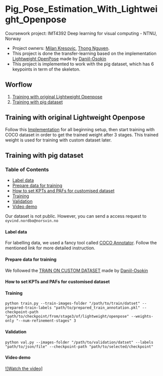 # Pig_Pose_Estimation_With_Lightweight_Openpose
Coursework project: IMT4392 Deep learning for visual computing - NTNU, Norway

- Project owners: [Milan Kresovic](https://github.com/kresovicmilan), [Thong Nguyen](https://github.com/ThongNguyen551).
- This project is done the transfer-learning based on the implementation [Lightweight OpenPose](https://github.com/Daniil-Osokin/lightweight-human-pose-estimation.pytorch) made by [Daniil-Osokin](https://github.com/Daniil-Osokin)
- This project is implemented to work with the pig dataset, which has 6 keypoints in term of the skeleton. 

## Worflow

1. [Training with original Lightweight Openpose](#Training-with-original-Lightweight-Openpose)
2. [Training with pig dataset](#Training-with-pig-dataset)

## Training with original Lightweight Openpose
Follow this [Implementation](https://github.com/Daniil-Osokin/lightweight-human-pose-estimation.pytorch) for all beginning setup, then start training with COCO dataset in order to get the trained weight after 3 stages. This trained weight is used for training with custom dataset later. 

## Training with pig dataset
### Table of Contents

* [Label data](#label-data)
* [Prepare data for training](#prepare-data-for-training)
* [How to set KPTs and PAFs for customised dataset](#How-to-set-KPTs-and-PAFs-for-customised-dataset)
* [Training](#training)
* [Validation](#validation)
* [Video demo](#video-demo)

Our dataset is not public. However, you can send a access request to `oyvind.nordbo@norsvin.no`

#### Label data
For labelling data, we used a fancy tool called [COCO Annotator](https://github.com/jsbroks/coco-annotator). Follow the mentioned link for more detailed instruction. 

#### Prepare data for training
We followed the [TRAIN ON CUSTOM DATASET](https://github.com/Daniil-Osokin/lightweight-human-pose-estimation.pytorch/blob/master/TRAIN-ON-CUSTOM-DATASET.md) made by [Daniil-Osokin](https://github.com/Daniil-Osokin)

#### How to set KPTs and PAFs for customised dataset
#### Training
```
python train.py --train-images-folder "/path/to/train/datset" --prepared-train-labels "path/to/prepared_train_annotation.pkl" --checkpoint-path "path/to/checkpoint/from/stage3/of/lightweight/openpose" --weights-only "--num-refinement-stages" 3
```
#### Validation
```
python val.py --images-folder "/path/to/validation/datset" --labels "path/to/json/file" --checkpoint-path "path/to/selected/checkpoint"
```
#### Video demo
[![Watch the video]](https://studntnu-my.sharepoint.com/:v:/g/personal/thongn_ntnu_no/EY06zEUyqJVMknQYcciWXmsBbCpKUtNcd0Yqgp8iv6fxMg?e=x1xUjW)
